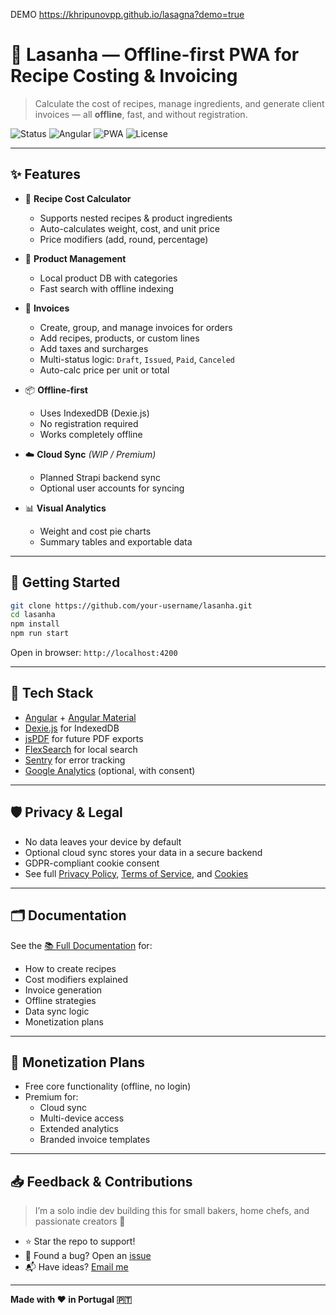 DEMO https://khripunovpp.github.io/lasagna?demo=true

# 🧁 Lasanha — Offline-first PWA for Recipe Costing & Invoicing

> Calculate the cost of recipes, manage ingredients, and generate client invoices — all **offline**, fast, and without registration.

![Status](https://img.shields.io/badge/status-beta-green) ![Angular](https://img.shields.io/badge/built%20with-Angular-DD0031?logo=angular&logoColor=white) ![PWA](https://img.shields.io/badge/type-PWA-blueviolet) ![License](https://img.shields.io/badge/license-MIT-lightgrey)

---

## ✨ Features

- 🍰 **Recipe Cost Calculator**
  - Supports nested recipes & product ingredients
  - Auto-calculates weight, cost, and unit price
  - Price modifiers (add, round, percentage)

- 🛒 **Product Management**
  - Local product DB with categories
  - Fast search with offline indexing

- 🧾 **Invoices**
  - Create, group, and manage invoices for orders
  - Add recipes, products, or custom lines
  - Add taxes and surcharges
  - Multi-status logic: `Draft`, `Issued`, `Paid`, `Canceled`
  - Auto-calc price per unit or total

- 📦 **Offline-first**
  - Uses IndexedDB (Dexie.js)
  - No registration required
  - Works completely offline

- ☁️ **Cloud Sync** *(WIP / Premium)*
  - Planned Strapi backend sync
  - Optional user accounts for syncing

- 📊 **Visual Analytics**
  - Weight and cost pie charts
  - Summary tables and exportable data

---

## 🚀 Getting Started

```bash
git clone https://github.com/your-username/lasanha.git
cd lasanha
npm install
npm run start
```

Open in browser: `http://localhost:4200`

---

## 🧠 Tech Stack

- [Angular](https://angular.io/) + [Angular Material](https://material.angular.io/)
- [Dexie.js](https://dexie.org/) for IndexedDB
- [jsPDF](https://github.com/parallax/jsPDF) for future PDF exports
- [FlexSearch](https://github.com/nextapps-de/flexsearch) for local search
- [Sentry](https://sentry.io/) for error tracking
- [Google Analytics](https://analytics.google.com/) (optional, with consent)

---

## 🛡️ Privacy & Legal

- No data leaves your device by default
- Optional cloud sync stores your data in a secure backend
- GDPR-compliant cookie consent
- See full [Privacy Policy](./docs/privacy.md), [Terms of Service](./docs/terms.md), and [Cookies](./docs/cookies.md)

---

## 🗂 Documentation

See the [📚 Full Documentation](./docs/README.md) for:

- How to create recipes
- Cost modifiers explained
- Invoice generation
- Offline strategies
- Data sync logic
- Monetization plans

---

## 💸 Monetization Plans

- Free core functionality (offline, no login)
- Premium for:
  - Cloud sync
  - Multi-device access
  - Extended analytics
  - Branded invoice templates

---

## 📥 Feedback & Contributions

> I’m a solo indie dev building this for small bakers, home chefs, and passionate creators 🍳

- ⭐ Star the repo to support!
- 🐞 Found a bug? Open an [issue](https://github.com/your-username/lasanha/issues)
- 📬 Have ideas? [Email me](mailto:you@example.com)

---

**Made with ❤️ in Portugal 🇵🇹**

